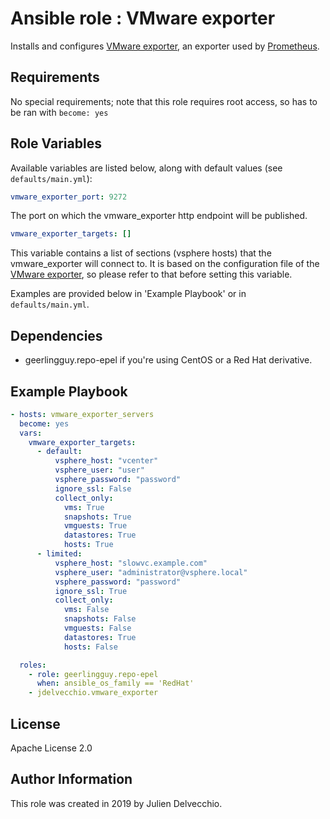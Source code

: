 Ansible role : VMware exporter
=========

Installs and configures [VMware exporter](https://github.com/pryorda/vmware_exporter), an exporter used by [Prometheus](https://github.com/prometheus/prometheus).

Requirements
------------
No special requirements; note that this role requires root access, so has to be ran with `become: yes`


Role Variables
--------------
Available variables are listed below, along with default values (see `defaults/main.yml`):

```yaml
vmware_exporter_port: 9272
```
The port on which the vmware_exporter http endpoint will be published.

```yaml
vmware_exporter_targets: []
```
This variable contains a list of sections (vsphere hosts) that the vmware_exporter will connect to.
It is based on the configuration file of the [VMware exporter](https://github.com/pryorda/vmware_exporter), so please refer to that before setting this variable.

Examples are provided below in 'Example Playbook' or in `defaults/main.yml`.

Dependencies
------------

- geerlingguy.repo-epel if you're using CentOS or a Red Hat derivative.


Example Playbook
----------------
```yaml
- hosts: vmware_exporter_servers
  become: yes
  vars:
    vmware_exporter_targets:
      - default:
          vsphere_host: "vcenter"
          vsphere_user: "user"
          vsphere_password: "password"
          ignore_ssl: False
          collect_only:
            vms: True
            snapshots: True
            vmguests: True
            datastores: True
            hosts: True
      - limited:
          vsphere_host: "slowvc.example.com"
          vsphere_user: "administrator@vsphere.local"
          vsphere_password: "password"
          ignore_ssl: True
          collect_only:
            vms: False
            snapshots: False
            vmguests: False
            datastores: True
            hosts: False

  roles:
    - role: geerlingguy.repo-epel
      when: ansible_os_family == 'RedHat'
    - jdelvecchio.vmware_exporter
```

License
-------

Apache License 2.0

Author Information
------------------

This role was created in 2019 by Julien Delvecchio.
